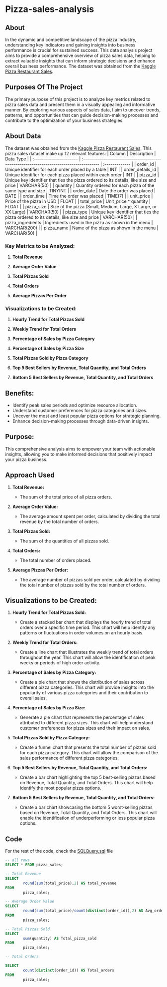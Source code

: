 # Pizza-sales-analysis

## About

In the dynamic and competitive landscape of the pizza industry, understanding key indicators and gaining insights into business performance is crucial for sustained success. This data analysis project aims to provide a comprehensive overview of pizza sales data, helping to extract valuable insights that can inform strategic decisions and enhance overall business performance. The dataset was obtained from the [Kaggle Pizza Restaurant Sales](https://www.kaggle.com/datasets/shilongzhuang/pizza-sales).


## Purposes Of The Project

The primary purpose of this project is to analyze key metrics related to pizza sales data and present them in a visually appealing and informative manner. By exploring various aspects of sales data, I aim to uncover trends, patterns, and opportunities that can guide decision-making processes and contribute to the optimization of your business strategies.

## About Data

The dataset was obtained from the [Kaggle Pizza Restaurant Sales](https://www.kaggle.com/datasets/shilongzhuang/pizza-sales). This pizza sales dataset make up 12 relevant features:
| Column                  | Description                                                                             | Data Type      |
| :---------------------- | :-------------------------------------------------------------------------------------- | :------------- |
| order_id                | Unique identifier for each order placed by a table                                      | INT            |
| order_details_id        | Unique identifier for each pizza placed within each order                               | INT            |
| pizza_id                | Unique key identifier that ties the pizza ordered to its details, like size and price   | VARCHAR(50)    |
| quantity                | Quantity ordered for each pizza of the same type and size                               | TINYINT        |
| order_date              | Date the order was placed                                                               | DATE           |
| order_time              | Time the order was placed                                                               | TIME(7)        |
| unit_price              | Price of the pizza in USD                                                               | FLOAT          |
| total_price             | Unit_price * quantity                                                                   | FLOAT          |
| pizza_size              | Size of the pizza (Small, Medium, Large, X Large, or XX Large)                          | VARCHAR(50)    |
| pizza_type              | Unique key identifier that ties the pizza ordered to its details, like size and price   | VARCHAR(50)    |
| pizza_ingredients       | Ingredients used in the pizza as shown in the menu                                      | VARCHAR(200)   |
| pizza_name              | Name of the pizza as shown in the menu                                                  | VARCHAR(50)    |


### Key Metrics to be Analyzed:

1. **Total Revenue**
   
2. **Average Order Value**
   
3. **Total Pizzas Sold**

4. **Total Orders**

5. **Average Pizzas Per Order**

### Visualizations to be Created:

1. **Hourly Trend for Total Pizzas Sold**
  
2. **Weekly Trend for Total Orders**
   
3. **Percentage of Sales by Pizza Category**

4. **Percentage of Sales by Pizza Size**

5. **Total Pizzas Sold by Pizza Category**
   
6. **Top 5 Best Sellers by Revenue, Total Quantity, and Total Orders**

7. **Bottom 5 Best Sellers by Revenue, Total Quantity, and Total Orders**

## Benefits:

- Identify peak sales periods and optimize resource allocation.
- Understand customer preferences for pizza categories and sizes.
- Uncover the most and least popular pizza options for strategic planning.
- Enhance decision-making processes through data-driven insights.

## Purpose:

This comprehensive analysis aims to empower your team with actionable insights, allowing you to make informed decisions that positively impact your pizza business.


## Approach Used

1. **Total Revenue:**
   - The sum of the total price of all pizza orders.

2. **Average Order Value:**
   - The average amount spent per order, calculated by dividing the total revenue by the total number of orders.

3. **Total Pizzas Sold:**
   - The sum of the quantities of all pizzas sold.

4. **Total Orders:**
   - The total number of orders placed.

5. **Average Pizzas Per Order:**
   - The average number of pizzas sold per order, calculated by dividing the total number of pizzas sold by the total number of orders.

## Visualizations to be Created:

1. **Hourly Trend for Total Pizzas Sold:**
   - Create a stacked bar chart that displays the hourly trend of total orders over a specific time period. This chart will help identify any patterns or fluctuations in order volumes on an hourly basis.

2. **Weekly Trend for Total Orders:**
   - Create a line chart that illustrates the weekly trend of total orders throughout the year. This chart will allow the identification of peak weeks or periods of high order activity.

3. **Percentage of Sales by Pizza Category:**
   - Create a pie chart that shows the distribution of sales across different pizza categories. This chart will provide insights into the popularity of various pizza categories and their contribution to overall sales.

4. **Percentage of Sales by Pizza Size:**
   - Generate a pie chart that represents the percentage of sales attributed to different pizza sizes. This chart will help understand customer preferences for pizza sizes and their impact on sales.

5. **Total Pizzas Sold by Pizza Category:**
   - Create a funnel chart that presents the total number of pizzas sold for each pizza category. This chart will allow the comparison of the sales performance of different pizza categories.

6. **Top 5 Best Sellers by Revenue, Total Quantity, and Total Orders:**
   - Create a bar chart highlighting the top 5 best-selling pizzas based on Revenue, Total Quantity, and Total Orders. This chart will help identify the most popular pizza options.

7. **Bottom 5 Best Sellers by Revenue, Total Quantity, and Total Orders:**
   - Create a bar chart showcasing the bottom 5 worst-selling pizzas based on Revenue, Total Quantity, and Total Orders. This chart will enable the identification of underperforming or less popular pizza options.



## Code

For the rest of the code, check the [SQLQuery.sql](https://github.com/Justin-Thomas-34/pizza-sales-analysis/blob/main/SQLQuery.sql) file

```sql
-- all rows
SELECT * FROM pizza_sales;

-- Total Revenue
SELECT 
        round(sum(total_price),2) AS total_revenue
FROM 
        pizza_sales;

-- Average Order Value
SELECT 
        round(sum(total_price)/count(distinct(order_id)),2) AS Avg_order_value
FROM 
        pizza_sales;

-- Total Pizzas Sold
SELECT 
        sum(quantity) AS Total_pizza_sold
FROM
        pizza_sales;

-- Total Orders

SELECT
        count(distinct(order_id)) AS Total_orders
FROM 
        pizza_sales;
```
